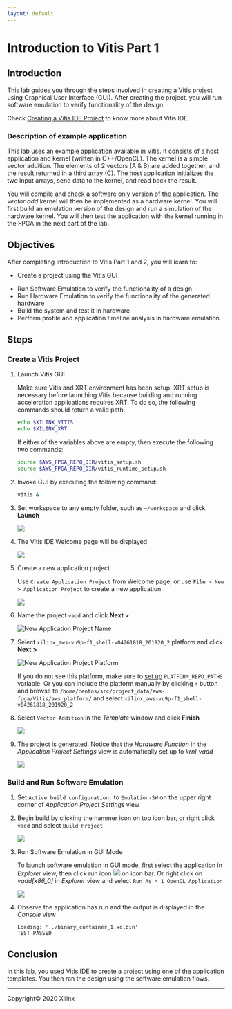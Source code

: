 ```yaml
---
layout: default
---
```


# Introduction to Vitis Part 1

## Introduction

This lab guides you through the steps involved in creating a Vitis project using Graphical User Interface (GUI). After creating the project, you will run software emulation to verify functionality of the design.

Check [Creating a Vitis IDE Project](https://www.xilinx.com/html_docs/xilinx2019_2/vitis_doc/Chunk1843199917.html#cpe1508968036414) to know more about Vitis IDE.


### Description of example application

This lab uses an example application available in Vitis. It consists of a host application and kernel (written in C++/OpenCL). The kernel is a simple vector addition. The elements of 2 vectors (A & B) are added together, and the result returned in a third array (C). The host application initializes the two input arrays, send data to the kernel, and read back the result.

You will compile and check a software only version of the application. The *vector add* kernel will then be implemented as a hardware kernel. You will first build an emulation version of the design and run a simulation of the hardware kernel. You will then test the application with the kernel running in the FPGA in the next part of the lab.

## Objectives

After completing Introduction to Vitis Part 1 and 2, you will learn to:

* Create a project using the Vitis GUI
- Run Software Emulation to verify the functionality of a design
- Run Hardware Emulation to verify the functionality of the generated hardware
- Build the system and test it in hardware
- Perform profile and application timeline analysis in hardware emulation

## Steps

### Create a Vitis Project

1. Launch Vitis GUI

    Make sure Vitis and XRT environment has been setup. XRT setup is necessary before launching Vitis because building and running acceleration applications requires XRT. To do so, the following commands should return a valid path.

    ```sh
    echo $XILINX_VITIS
    echo $XILINX_XRT
    ```

    If either of the variables above are empty, then execute the following two commands:

    ```sh
    source $AWS_FPGA_REPO_DIR/vitis_setup.sh
    source $AWS_FPGA_REPO_DIR/vitis_runtime_setup.sh
    ```

1. Invoke GUI by executing the following command:

    ```sh
    vitis &
    ```
1. Set workspace to any empty folder, such as `~/workspace` and click **Launch**  

	![](./images/Vitis_intro/workspace.png)

1. The Vitis IDE Welcome page will be displayed

	![](./images/Vitis_IDE.png)

1. Create a new application project

    Use `Create Application Project` from Welcome page, or use `File > New > Application Project` to create a new application.

    ![](./images/Vitis_intro/new_application.png)

1. Name the project `vadd` and click **Next >**

    ![New Application Project Name](./images/Vitis_intro/project_name.png)

1. Select `xilinx_aws-vu9p-f1_shell-v04261818_201920_2` platform and click **Next >**

    ![New Application Project Platform](./images/Vitis_intro/add_platform.png)

    If you do not see this platform, make sure to [set up](setup_xup_aws_workshop.md#lab-setup) `PLATFORM_REPO_PATHS` variable. Or you can include the platform manually by clicking `+` button and browse to `/home/centos/src/project_data/aws-fpga/Vitis/aws_platform/` and select `xilinx_aws-vu9p-f1_shell-v04261818_201920_2`

1. Select `Vector Addition` in the *Template* window and click **Finish**

    ![](./images/Vitis_intro/template.png)

1. The project is generated. Notice that the *Hardware Function* in the *Application Project Settings* view is automatically set up to *krnl_vadd*

    ![](./images/Vitis_intro/project_dashboard.png)

### Build and Run Software Emulation

1. Set `Active build configuration:` to `Emulation-SW` on the upper right corner of *Application Project Settings* view

1. Begin build by clicking the hammer icon on top icon bar, or right click `vadd` and select `Build Project`

    ![](./images/Vitis_intro/sw_emu_build.png)

1. Run Software Emulation in GUI Mode

    To launch software emulation in GUI mode, first select the application in *Explorer* view, then click run icon ![](images/Fig-run.png) on icon bar. Or right click on *vadd[x86_0]* in *Explorer* view and select `Run As > 1 OpenCL Application`

    ![](./images/Vitis_intro/sw_emu_run.png)

1. Observe the application has run and the output is displayed in the *Console* view

    ```
    Loading: '../binary_container_1.xclbin'
    TEST PASSED
    ```

## Conclusion

In this lab, you used Vitis IDE to create a project using one of the application templates. You then ran the design using the software emulation flows.

---------------------------------------
Copyright&copy; 2020 Xilinx